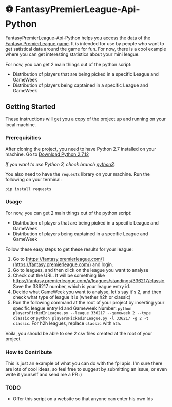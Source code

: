 # ⚽ FantasyPremierLeague-Api-Python

FantasyPremierLeague-Api-Python helps you access the data of the [Fantasy PremierLeague game](https://fantasy.premierleague.com/). It is intended for use by people who want to get satistical data around the game for fun. For now, there is a cool example where you can get interesting statistics about your mini league.

For now, you can get 2 main things out of the python script:

* Distribution of players that are being picked in a specific League and GameWeek
* Distribution of players being captained in a specific League and GameWeek

## Getting Started

These instructions will get you a copy of the project up and running on your local machine.

### Prerequisities

After cloning the project, you need to have Python 2.7 installed on your machine. Go to [Download Python 2.7.12](https://www.python.org/downloads/)

_If you want to use Python 3, check branch [python3](https://github.com/spinach/FantasyPremierLeague-Api.py/tree/python3)._

You also need to have the `requests` library on your machine. Run the following on your terminal:

```
pip install requests
```

### Usage

For now, you can get 2 main things out of the python script:

* Distribution of players that are being picked in a specific League and GameWeek
* Distribution of players being captained in a specific League and GameWeek

Follow these easy steps to get these results for your league:

1. Go to [https://fantasy.premierleague.com/](https://fantasy.premierleague.com/) and login.
2. Go to leagues, and then click on the league you want to analyse
3. Check out the URL. It will be something like https://fantasy.premierleague.com/a/leagues/standings/336217/classic. Save the 336217 number, which is your league entry id.
4. Decide what GameWeek you want to analyse, let's say it's 2, and then check what type of league it is (whether h2h or classic)
5. Run the following command at the root of your project by inserting your specific league entry Id and Gameweek Number: `python playersPickedInLeague.py --league 336217 --gameweek 2 --type classic` or `python playersPickedInLeague.py -l 336217 -g 2 -t classic`. For h2h leagues, replace `classic` with `h2h`.

Voila, you should be able to see 2 csv files created at the root of your project

### How to Contribute
This is just an example of what you can do with the fpl apis. I'm sure there are lots of cool ideas, so feel free to suggest by submitting an issue, or even write it yourself and send me a PR :)

### TODO

- Offer this script on a website so that anyone can enter his own Ids
